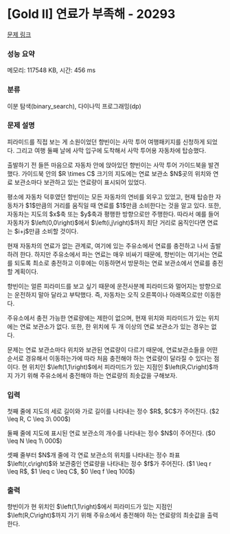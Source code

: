 # [Gold II] 연료가 부족해 - 20293 

[문제 링크](https://www.acmicpc.net/problem/20293) 

### 성능 요약

메모리: 117548 KB, 시간: 456 ms

### 분류

이분 탐색(binary_search), 다이나믹 프로그래밍(dp)

### 문제 설명

<p>피라미드를 직접 보는 게 소원이었던 향빈이는 사막 투어 여행패키지를 신청하게 되었다. 그리고 여행 둘째 날에 사막 입구에 도착해서 사막 투어용 자동차에 탑승했다.</p>

<p>출발하기 전 들뜬 마음으로 자동차 안에 앉아있던 향빈이는 사막 투어 가이드북을 발견했다. 가이드북 안의 $R \times C$ 크기의 지도에는 연료 보관소 $N$곳의 위치와 연료 보관소마다 보관하고 있는 연료량이 표시되어 있었다.</p>

<p>평소에 자동차 덕후였던 향빈이는 모든 자동차의 연비를 외우고 있었고, 현재 탑승한 자동차가 $1$만큼의 거리를 움직일 때 연료를 $1$만큼 소비한다는 것을 알고 있다. 또한, 자동차는 지도의 $x$축 또는 $y$축과 평행한 방향으로만 주행한다. 따라서 예를 들어 자동차가 $\left(0,0\right)$에서 $\left(i,j\right)$까지 최단 거리로 움직인다면 연료는 $i+j$만큼 소비할 것이다.</p>

<p>현재 자동차의 연료가 없는 관계로, 여기에 있는 주유소에서 연료를 충전하고 나서 출발하려 한다. 하지만 주유소에서 파는 연료는 매우 비싸기 때문에, 향빈이는 여기서는 연료를 되도록 최소로 충전하고 이후에는 이동하면서 방문하는 연료 보관소에서 연료를 충전할 계획이다.</p>

<p>향빈이는 얼른 피라미드를 보고 싶기 때문에 운전사분께 피라미드와 멀어지는 방향으로는 운전하지 말아 달라고 부탁했다. 즉, 자동차는 오직 오른쪽이나 아래쪽으로만 이동한다. </p>

<p>주유소에서 충전 가능한 연료량에는 제한이 없으며, 현재 위치와 피라미드가 있는 위치에는 연료 보관소가 없다. 또한, 한 위치에 두 개 이상의 연료 보관소가 있는 경우는 없다.</p>

<p>문제는 연료 보관소마다 위치와 보관된 연료량이 다르기 때문에, 연료보관소들을 어떤 순서로 경유해서 이동하는가에 따라 처음 충전해야 하는 연료량이 달라질 수 있다는 점이다. 현 위치인 $\left(1,1\right)$에서 피라미드가 있는 지점인 $\left(R,C\right)$까지 가기 위해 주유소에서 충전해야 하는 연료량의 최솟값을 구해보자.</p>

### 입력 

 <p>첫째 줄에 지도의 세로 길이와 가로 길이를 나타내는 정수 $R$, $C$가 주어진다. ($2 \leq R, C \leq 3\ 000$)</p>

<p>둘째 줄에 지도에 표시된 연료 보관소의 개수를 나타내는 정수 $N$이 주어진다. ($0 \leq N \leq 1\ 000$)</p>

<p>셋째 줄부터 $N$개 줄에 각 연료 보관소의 위치를 나타내는 정수 좌표 $\left(r,c\right)$와 보관중인 연료량을 나타내는 정수 $f$가 주어진다. ($1 \leq r \leq R$, $1 \leq c \leq C$, $0 \leq f \leq 100$)</p>

### 출력 

 <p>향빈이가 현 위치인 $\left(1,1\right)$에서 피라미드가 있는 지점인 $\left(R,C\right)$까지 가기 위해 주유소에서 충전해야 하는 연료량의 최솟값을 출력한다.</p>

